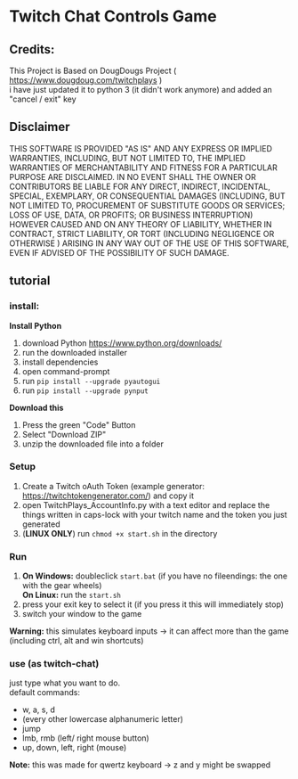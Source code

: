 # Twitch Chat Controls Game
## Credits:
This Project is Based on DougDougs Project ( https://www.dougdoug.com/twitchplays )  
i have just updated it to python 3 (it didn't work anymore) and added an "cancel / exit" key
## Disclaimer
THIS SOFTWARE IS PROVIDED  "AS IS" AND ANY EXPRESS OR IMPLIED WARRANTIES, INCLUDING, BUT NOT LIMITED TO, THE IMPLIED WARRANTIES OF MERCHANTABILITY AND FITNESS FOR A PARTICULAR PURPOSE ARE DISCLAIMED. IN NO EVENT SHALL THE OWNER OR CONTRIBUTORS BE LIABLE FOR ANY DIRECT, INDIRECT, INCIDENTAL, SPECIAL, EXEMPLARY, OR CONSEQUENTIAL DAMAGES (INCLUDING, BUT NOT LIMITED TO, PROCUREMENT OF SUBSTITUTE GOODS OR SERVICES; LOSS OF USE, DATA, OR PROFITS; OR BUSINESS INTERRUPTION) HOWEVER CAUSED AND ON ANY THEORY OF LIABILITY, WHETHER IN CONTRACT, STRICT LIABILITY, OR TORT (INCLUDING NEGLIGENCE OR OTHERWISE ) ARISING IN ANY WAY OUT OF THE USE OF THIS SOFTWARE, EVEN IF ADVISED OF THE POSSIBILITY OF SUCH DAMAGE.
## tutorial
### install:

**__Install Python__**  

1. download Python https://www.python.org/downloads/
2. run the downloaded installer
3. install dependencies
  1. open command-prompt
  2. run ```pip install --upgrade pyautogui```
  3. run ```pip install --upgrade pynput```

**__Download this__**

1. Press the green "Code" Button
2. Select "Download ZIP"
3. unzip the downloaded file into a folder

### Setup
1. Create a Twitch oAuth Token (example generator: https://twitchtokengenerator.com/) and copy it
2. open TwitchPlays_AccountInfo.py with a text editor and replace the things written in caps-lock with your twitch name and the token you just generated
3. (**LINUX ONLY**) run ```chmod +x start.sh``` in the directory

### Run
1. **On Windows:** doubleclick ```start.bat``` (if you have no fileendings: the one with the gear wheels)  
  **On Linux:** run the ```start.sh```
2. press your exit key to select it (if you press it this will immediately stop)
3. switch your window to the game

**Warning:** this simulates keyboard inputs -> it can affect more than the game (including ctrl, alt and win shortcuts)

### use (as twitch-chat)
just type what you want to do.  
default commands:
- w, a, s, d
- (every other lowercase alphanumeric letter)
- jump
- lmb, rmb (left/ right mouse button)
- up, down, left, right (mouse)

**Note:** this was made for qwertz keyboard -> z and y might be swapped
